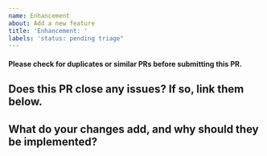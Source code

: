 ```yaml
---
name: Enhancement
about: Add a new feature
title: 'Enhancement: '
labels: 'status: pending triage"
---
```

#### Please check for duplicates or similar PRs before submitting this PR.
## Does this PR close any issues? If so, link them below.

## What do your changes add, and why should they be implemented?

